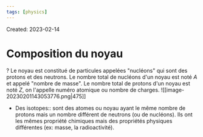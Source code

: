 ```yaml
---
tags: [physics] 
---
```

Created: 2023-02-14

# Composition du noyau
?
Le noyau est constitué de particules appelées "nucléons" qui sont des protons et des neutrons. Le nombre total de nucléons d'un noyau est noté $A$ et appelé "nombre de masse". Le nombre total de protons d'un noyau est noté $Z$, on l'appelle numéro atomique ou nombre de charges.
![[image-20230201143053776.png|475]]
<!--SR:!2024-04-12,57,250-->

- Des isotopes:: sont des atomes ou noyau ayant le même nombre de protons mais un nombre différent de neutrons (ou de nucléons). Ils ont les mêmes propriété chimiques mais des propriétés physiques différentes (ex: masse, la radioactivité).
<!--SR:!2024-03-25,39,150-->
